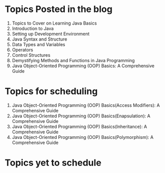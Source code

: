 # Topics Posted in the blog
1. Topics to Cover on Learning Java Basics
2. Introduction to Java
3. Setting up Development Environment
4. Java Syntax and Structure
5. Data Types and Variables
6. Operators
7. Control Structures
8. Demystifying Methods and Functions in Java Programming
9. Java Object-Oriented Programming (OOP) Basics: A Comprehensive Guide

# Topics for scheduling
1. Java Object-Oriented Programming (OOP) Basics(Access Modifiers): A Comprehensive Guide
2. Java Object-Oriented Programming (OOP) Basics(Enapsulation): A Comprehensive Guide
3. Java Object-Oriented Programming (OOP) Basics(Inheritance): A Comprehensive Guide
4. Java Object-Oriented Programming (OOP) Basics(Polymorphism): A Comprehensive Guide

# Topics yet to schedule